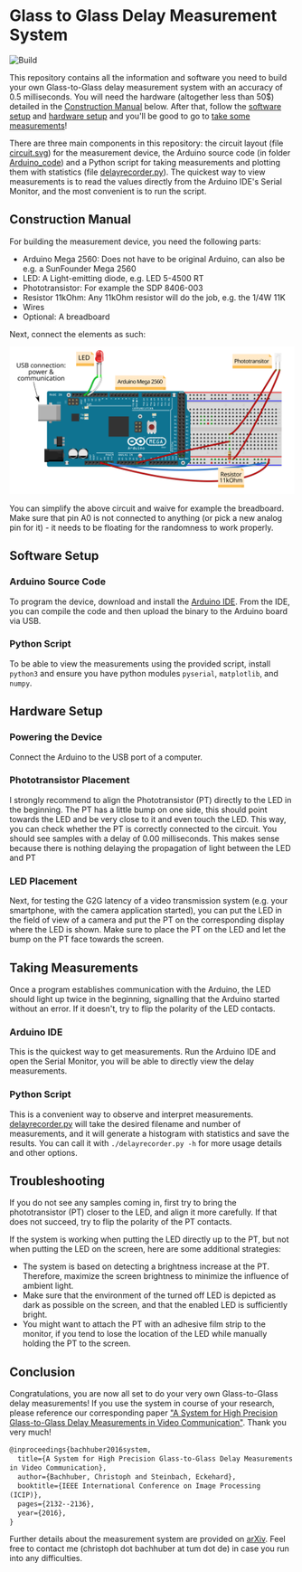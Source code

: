 # Glass to Glass Delay Measurement System

![Build](https://github.com/cbachhuber/G2GDelay/actions/workflows/build_arduino_code.yml/badge.svg)

This repository contains all the information and software you need to build your own Glass-to-Glass delay measurement system with an accuracy of 0.5 milliseconds. You will need the hardware (altogether less than 50$) detailed in the [Construction Manual](#construction-manual) below. After that, follow the [software setup](#software-setup) and [hardware setup](#hardware-setup) and you'll be good to go to [take some measurements](#taking-measurements)!

There are three main components in this repository: the circuit layout (file [circuit.svg](circuit.svg)) for the measurement device, the Arduino source code (in folder [Arduino_code](Arduino_code)) and a Python script for taking measurements and plotting them with statistics (file [delayrecorder.py](delayrecorder.py)). The quickest way to view measurements is to read the values directly from the Arduino IDE's Serial Monitor, and the most convenient is to run the script.

## Construction Manual

For building the measurement device, you need the following parts:
- Arduino Mega 2560: Does not have to be original Arduino, can also be e.g. a SunFounder Mega 2560
- LED: A Light-emitting diode, e.g. LED 5-4500 RT
- Phototransistor: For example the SDP 8406-003
- Resistor 11kOhm: Any 11kOhm resistor will do the job, e.g. the 1/4W 11K
- Wires
- Optional: A breadboard

Next, connect the elements as such:

<p align="center">
  <img width="960" src="./circuit.svg">
</p>

You can simplify the above circuit and waive for example the breadboard.
Make sure that pin A0 is not connected to anything (or pick a new analog pin for it) - it needs to be floating for the randomness to work properly.

## Software Setup

### Arduino Source Code
To program the device, download and install the [Arduino IDE](https://www.arduino.cc/en/Main/Software). From the IDE, you can compile the code and then upload the binary to the Arduino board via USB.

### Python Script
To be able to view the measurements using the provided script, install `python3` and ensure you have python modules `pyserial`, `matplotlib`, and `numpy`.

## Hardware Setup

### Powering the Device
Connect the Arduino to the USB port of a computer.

### Phototransistor Placement
I strongly recommend to align the Phototransistor (PT) directly to the LED in the beginning. The PT has a little bump on one side, this should point towards the LED and be very close to it and even touch the LED. This way, you can check whether the PT is correctly connected to the circuit. You should see samples with a delay of 0.00 milliseconds. This makes sense because there is nothing delaying the propagation of light between the LED and PT

### LED Placement
Next, for testing the G2G latency of a video transmission system (e.g. your smartphone, with the camera application started), you can put the LED in the field of view of a camera and put the PT on the corresponding display where the LED is shown. Make sure to place the PT on the LED and let the bump on the PT face towards the screen.

## Taking Measurements

Once a program establishes communication with the Arduino, the LED should light up twice in the beginning, signalling that the Arduino started without an error. If it doesn't, try to flip the polarity of the LED contacts.

### Arduino IDE
This is the quickest way to get measurements. Run the Arduino IDE and open the Serial Monitor, you will be able to directly view the delay measurements.

### Python Script
This is a convenient way to observe and interpret measurements. [delayrecorder.py](delayrecorder.py) will take the desired filename and number of measurements, and it will generate a histogram with statistics and save the results. You can call it with `./delayrecorder.py -h` for more usage details and other options.

## Troubleshooting

If you do not see any samples coming in, first try to bring the phototransistor (PT) closer to the LED, and align it more carefully. If that does not succeed, try to flip the polarity of the PT contacts.

If the system is working when putting the LED directly up to the PT, but not when putting the LED on the screen, here are some additional strategies:
- The system is based on detecting a brightness increase at the PT. Therefore, maximize the screen brightness to minimize the influence of ambient light.
- Make sure that the environment of the turned off LED is depicted as dark as possible on the screen, and that the enabled LED is sufficiently bright.
- You might want to attach the PT with an adhesive film strip to the monitor, if you tend to lose the location of the LED while manually holding the PT to the screen.

## Conclusion

Congratulations, you are now all set to do your very own Glass-to-Glass delay measurements! If you use the system in course of your research, please reference our corresponding paper ["A System for High Precision Glass-to-Glass Delay Measurements in Video Communication"](https://doi.org/10.1109/ICIP.2016.7532735). Thank you very much!

    @inproceedings{bachhuber2016system,
      title={A System for High Precision Glass-to-Glass Delay Measurements in Video Communication},
      author={Bachhuber, Christoph and Steinbach, Eckehard},
      booktitle={IEEE International Conference on Image Processing (ICIP)},
      pages={2132--2136},
      year={2016},
    }

Further details about the measurement system are provided on [arXiv](https://arxiv.org/abs/1510.01134v1). Feel free to contact me (christoph dot bachhuber at tum dot de) in case you run into any difficulties.
